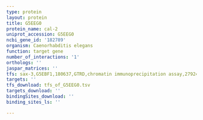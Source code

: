 ```yaml
---
type: protein
layout: protein
title: G5EEG0
protein_name: cal-2
uniprot_accession: G5EEG0
ncbi_gene_id: '182789'
organism: Caenorhabditis elegans
function: target gene
number_of_interactions: '1'
orthologs: ''
jaspar_matrices: ''
tfs: sax-3,G5EBF1,180637,GTRD,chromatin immunoprecipitation assay,27924024%5Buid%5D,No
targets: ''
tfs_download: tfs_of_G5EEG0.tsv
targets_download: ''
bindingSites_download: ''
binding_sites_ls: ''

---
```

